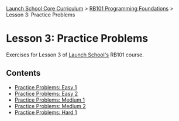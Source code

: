 [Launch School Core Curriculum][readme] >
[RB101 Programming Foundations][rb101] >
Lesson 3: Practice Problems

# Lesson 3: Practice Problems

Exercises for Lesson 3 of [Launch School's][launch-school] RB101 course.

## Contents

- [Practice Problems: Easy 1][easy1]
- [Practice Problems: Easy 2][easy2]
- [Practice Problems: Medium 1][medium1]
- [Practice Problems: Medium 2][medium2]
- [Practice Problems: Hard 1][hard1]

<!-- internal links -->

[easy1]: practice-problems-easy-1.md
[easy2]: practice-problems-easy-2.md
[hard1]: practice-problems-hard-1.md
[medium1]: practice-problems-medium-1.md
[medium2]: practice-problems-medium-2.md
[rb101]: /rb101/notes.md
[readme]: /README.md

<!-- external links -->

[launch-school]: https://launchschool.com
